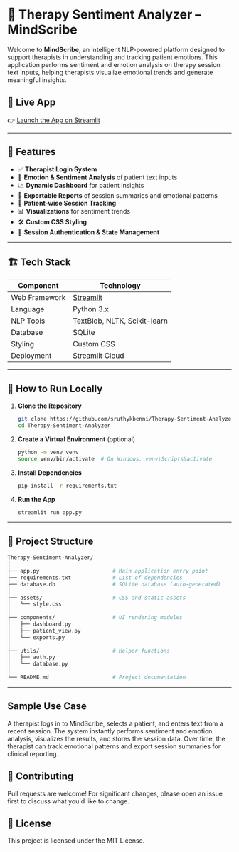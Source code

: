 # 🧠 Therapy Sentiment Analyzer – MindScribe

Welcome to **MindScribe**, an intelligent NLP-powered platform designed to support therapists in understanding and tracking patient emotions. This application performs sentiment and emotion analysis on therapy session text inputs, helping therapists visualize emotional trends and generate meaningful insights.

## 🔗 Live App

👉 [Launch the App on Streamlit](https://therapy-sentiment-analyzer-h3mwbadt9dappmiuhktvars.streamlit.app/)

---

## 📌 Features

- ✅ **Therapist Login System**
- 🧠 **Emotion & Sentiment Analysis** of patient text inputs
- 📈 **Dynamic Dashboard** for patient insights
- 🧾 **Exportable Reports** of session summaries and emotional patterns
- 💬 **Patient-wise Session Tracking**
- 📊 **Visualizations** for sentiment trends
- 🛠️ **Custom CSS Styling**
- 🔐 **Session Authentication & State Management**

---

## 🏗️ Tech Stack

| Component          | Technology              |
|--------------------|--------------------------|
| Web Framework      | [Streamlit](https://streamlit.io) |
| Language           | Python 3.x               |
| NLP Tools          | TextBlob, NLTK, Scikit-learn |
| Database           | SQLite                   |
| Styling            | Custom CSS               |
| Deployment         | Streamlit Cloud          |

---

## 🚀 How to Run Locally

1. **Clone the Repository**
   ```bash
   git clone https://github.com/sruthykbenni/Therapy-Sentiment-Analyzer.git
   cd Therapy-Sentiment-Analyzer

2. **Create a Virtual Environment** (optional)
   ```bash
   python -m venv venv
   source venv/bin/activate  # On Windows: venv\Scripts\activate

3. **Install Dependencies**
   ```bash
   pip install -r requirements.txt

4. **Run the App**
   ```bash
   streamlit run app.py

---

## 📁 Project Structure
```graphql
Therapy-Sentiment-Analyzer/
│
├── app.py                       # Main application entry point
├── requirements.txt             # List of dependencies
├── database.db                  # SQLite database (auto-generated)
│
├── assets/                      # CSS and static assets
│   └── style.css
│
├── components/                  # UI rendering modules
│   ├── dashboard.py
│   ├── patient_view.py
│   └── exports.py
│
├── utils/                       # Helper functions
│   ├── auth.py
│   └── database.py
│
└── README.md                    # Project documentation
```
---

## Sample Use Case
A therapist logs in to MindScribe, selects a patient, and enters text from a recent session. The system instantly performs sentiment and emotion analysis, visualizes the results, and stores the session data. Over time, the therapist can track emotional patterns and export session summaries for clinical reporting.

## 🤝 Contributing
Pull requests are welcome! For significant changes, please open an issue first to discuss what you'd like to change.

## 📜 License
This project is licensed under the MIT License.
